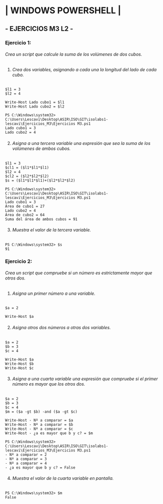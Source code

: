 # | WINDOWS POWERSHELL |

## - EJERCICIOS M3 L2 -

### Ejercicio 1:

###### Crea un script que calcule la suma de los volúmenes de dos cubos.

1. ###### Crea dos variables, asignando a cada una la longitud del lado de cada cubo.


```
$l1 = 3
$l2 = 4

Write-Host Lado cubo1 = $l1
Write-Host Lado cubo2 = $l2
```

```
PS C:\Windows\system32> C:\Users\Lescavi\Desktop\ASIR\ISO\GIT\isolabs1-lescavi\Ejercicios_M3\Ejercicios M3.ps1
Lado cubo1 = 3
Lado cubo2 = 4
```


2. ###### Asigna a una tercera variable una expresión que sea la suma de los volúmenes de ambos cubos.


```
$l1 = 3
$cl1 = ($l1*$l1*$l1)
$l2 = 4
$cl2 = ($l2*$l2*$l2)
$s = ($l1*$l1*$l1)+($l2*$l2*$l2)
```

```
PS C:\Windows\system32> C:\Users\Lescavi\Desktop\ASIR\ISO\GIT\isolabs1-lescavi\Ejercicios_M3\Ejercicios M3.ps1
Lado cubo1 = 3
Área de cubo1 = 27
Lado cubo2 = 4
Área de cubo2 = 64
Suma del área de ambos cubos = 91
```


3. ###### Muestra el valor de la tercera variable. 


```
PS C:\Windows\system32> $s
91
```

### Ejercicio 2:

###### Crea un script que compruebe si un número es estrictamente mayor que otros dos.

1. ###### Asigna un primer número a una variable.


```
$a = 2

Write-Host $a
```

2. ###### Asigna otros dos números a otras dos variables.


```
$a = 2
$b = 3
$c = 4

Write-Host $a
Write-Host $b
Write-Host $c
```

3. ###### Asigna a una cuarta variable una expresión que compruebe si el primer número es mayor que los otros dos.


```
$a = 2
$b = 3
$c = 4
$m = ($a -gt $b) -and ($a -gt $c)

Write-Host - Nº a comparar = $a
Write-Host - Nº a comparar = $b
Write-Host - Nº a comparar = $c
Write-Host - ¿a es mayor que b y c? = $m
```

```
PS C:\Windows\system32> C:\Users\Lescavi\Desktop\ASIR\ISO\GIT\isolabs1-lescavi\Ejercicios_M3\Ejercicios M3.ps1
- Nº a comparar = 2
- Nº a comparar = 3
- Nº a comparar = 4
- ¿a es mayor que b y c? = False
```

4. ###### Muestra el valor de la cuarta variable en pantalla.

```
PS C:\Windows\system32> $m
False
```


